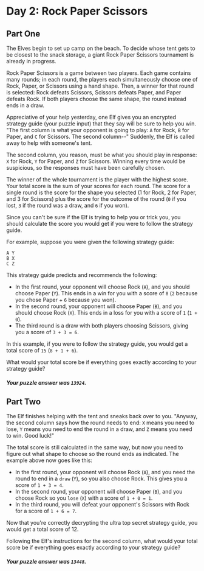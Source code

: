 # Day 2: Rock Paper Scissors

## Part One

The Elves begin to set up camp on the beach. To decide whose tent gets to be
closest to the snack storage, a giant Rock Paper Scissors tournament is already
in progress.

Rock Paper Scissors is a game between two players. Each game contains many
rounds; in each round, the players each simultaneously choose one of Rock,
Paper, or Scissors using a hand shape. Then, a winner for that round is
selected: Rock defeats Scissors, Scissors defeats Paper, and Paper defeats Rock.
If both players choose the same shape, the round instead ends in a draw.

Appreciative of your help yesterday, one Elf gives you an encrypted strategy
guide (your puzzle input) that they say will be sure to help you win. "The first
column is what your opponent is going to play: `A` for Rock, `B` for Paper,
and `C` for Scissors. The second column--" Suddenly, the Elf is called away to
help with someone's tent.

The second column, you reason, must be what you should play in response: `X` for
Rock, `Y` for Paper, and `Z` for Scissors. Winning every time would be
suspicious, so the responses must have been carefully chosen.

The winner of the whole tournament is the player with the highest score. Your
total score is the sum of your scores for each round. The score for a single
round is the score for the shape you selected (1 for Rock, 2 for Paper, and 3
for Scissors) plus the score for the outcome of the round (`0` if you lost, `3`
if the round was a draw, and `6` if you won).

Since you can't be sure if the Elf is trying to help you or trick you, you
should calculate the score you would get if you were to follow the strategy
guide.

For example, suppose you were given the following strategy guide:

```text
A Y
B X
C Z
```

This strategy guide predicts and recommends the following:

* In the first round, your opponent will choose Rock (`A`), and you should
  choose Paper (`Y`). This ends in a win for you with a score of `8` (`2`
  because you chose Paper + `6` because you won).
* In the second round, your opponent will choose Paper (`B`), and you should
  choose Rock (`X`). This ends in a loss for you with a score of `1` (`1 + 0`).
* The third round is a draw with both players choosing Scissors, giving you a
  score of `3 + 3 = 6`.

In this example, if you were to follow the strategy guide, you would get a total
score of `15` (`8 + 1 + 6`).

What would your total score be if everything goes exactly according to your
strategy guide?

##### Your puzzle answer was `13924`.

## Part Two

The Elf finishes helping with the tent and sneaks back over to you. "Anyway, the
second column says how the round needs to end: `X` means you need to lose, `Y`
means you need to end the round in a draw, and `Z` means you need to win. Good
luck!"

The total score is still calculated in the same way, but now you need to figure
out what shape to choose so the round ends as indicated. The example above now
goes like this:

* In the first round, your opponent will choose Rock (`A`), and you need the
  round to end in a `draw` (`Y`), so you also choose Rock. This gives you a
  score of `1 + 3 = 4`.
* In the second round, your opponent will choose Paper (`B`), and you choose
  Rock so you `lose` (`X`) with a score of `1 + 0 = 1`.
* In the third round, you will defeat your opponent's Scissors with Rock for a
  score of `1 + 6 = 7`.

Now that you're correctly decrypting the ultra top secret strategy guide, you
would get a total score of 12.

Following the Elf's instructions for the second column, what would your total
score be if everything goes exactly according to your strategy guide?

##### Your puzzle answer was `13448`.
